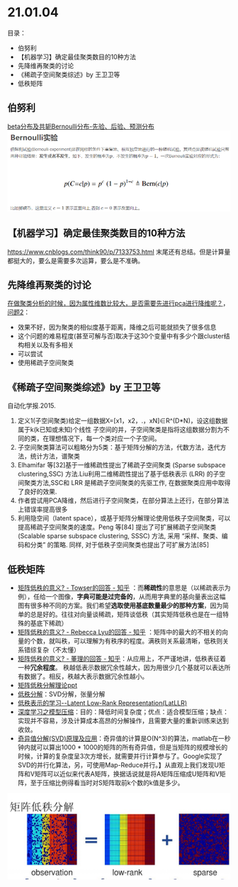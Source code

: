 # 21.01.04
目录：
 - 伯努利
 - 【机器学习】确定最佳聚类数目的10种方法
 - 先降维再聚类的讨论
 - 《稀疏子空间聚类综述》by 王卫卫等
 - 低秩矩阵

## 伯努利
[beta分布及共轭Bernoulli分布-先验、后验、预测分布](https://blog.csdn.net/qy20115549/article/details/53307535)
![](21-01-04_md_files/image1.png?v=1&type=image)

## 【机器学习】确定最佳聚类数目的10种方法
https://www.cnblogs.com/think90/p/7133753.html
末尾还有总结。但是计算量都挺大的，要么是需要多次运算，要么是不准确。

## 先降维再聚类的讨论
[在做聚类分析的时候，因为属性维数比较大，是否需要先进行pca进行降维呢？](https://www.zhihu.com/question/30659703)，[问题2](https://www.applysquare.com/topic-cn/RaHJ2GGrj/)：
 - 效果不好，因为聚类的相似度基于距离，降维之后可能就损失了很多信息
 - 这个问题的难易程度(甚至可解与否)取决于这30个变量中有多少个跟cluster结构相关以及有多相关
 - 可以尝试
 - 使用稀疏子空间聚类
 
##   《稀疏子空间聚类综述》by 王卫卫等
自动化学报.2015.

1. 定义1(子空间聚类)给定一组数据X=[x1，x2，.，xN]∈R^(D*N)，设这组数据属于k(k已知或未知)个线性
子空间的并，子空间聚类是指将这组数据分割为不同的类，在理想情况下，每一个类对应一个子空间。
2. 子空间聚类算法可以粗略分为5类：基于矩阵分解的方法，代数方法，迭代方法，统计方法，谱聚类
3. Elhamifar 等[32]基于一维稀疏性提出了稀疏子空间聚类 (Sparse subspace clustering,SSC) 方法.Liu利用二维稀疏性提出了基于低秩表示 (LRR) 的子空间聚类方法,SSC和 LRR 是稀疏子空间聚类的先驱工作, 在数据聚类应用中取得了良好的效果.
4. 作者尝试用PCA降维，然后进行子空间聚类，在部分算法上还行，在部分算法上错误率提高很多
5. 利用隐空间（latent space），或基于矩阵分解理论使用低秩子空间聚类，可以提高稀疏子空间聚类的速度。Peng 等[84] 提出了可扩展稀疏子空间聚类 (Scalable sparse subspace clustering, SSSC) 方法, 采用 “采样、聚类、编码和分类” 的策略. 同样, 对于低秩子空间聚类也提出了可扩展方法[85]

## 低秩矩阵

 - [矩阵低秩的意义? - Towser的回答 - 知乎](https://www.zhihu.com/question/28630628/answer/80090557) ：而**稀疏性**的意思是（以稀疏表示为例），任给一个图像，**字典可能是过完备的**，从而用字典里的基向量表出这幅图有很多种不同的方案。我们希望**选取使用基底数量最少的那种方案**，因为简单的总是好的。往往对向量谈稀疏，矩阵谈低秩（其实矩阵低秩也是在一组特殊的基底下稀疏）
 - [矩阵低秩的意义? - Rebecca Lyu的回答 - 知乎](https://www.zhihu.com/question/28630628/answer/88043360) ：矩阵中的最大的不相关的向量的个数，就叫秩，可以理解为有秩序的程度。满秩则关系最清晰，低秩则关系错综复杂（不太懂）
 - [矩阵低秩的意义? - 董理的回答 - 知乎](https://www.zhihu.com/question/28630628/answer/80128827)：从应用上，不严谨地讲，低秩表征着一种**冗余程度**。  秩越低表示数据冗余性越大，因为用很少几个基就可以表达所有数据了。相反，秩越大表示数据冗余性越小。
 -  [矩阵低秩分解理论ppt](https://wenku.baidu.com/view/7128ca3014791711cc791765.html)
 -  [低秩分解](https://www.cnblogs.com/missidiot/p/9869182.html)：SVD分解，张量分解
 -  [低秩表示的学习--Latent Low-Rank Representation(LatLLR)](https://blog.csdn.net/zzq060143/article/details/89876694)
 -  [深度学习之模型压缩](https://www.cnblogs.com/jimchen1218/p/11957885.html)：目的：降低时间复杂度；优点：适合模型压缩；缺点：实现并不容易，涉及计算成本高昂的分解操作，且需要大量的重新训练来达到收敛。
 - [奇异值分解(SVD)原理及应用](https://www.cnblogs.com/tianqizhi/p/9745913.html)：奇异值的计算是O(N^3)的算法，matlab在一秒钟内就可以算出1000 * 1000的矩阵的所有奇异值，但是当矩阵的规模增长的时候，计算的复杂度呈3次方增长，就需要并行计算参与了。Google实现了SVD的并行化算法，另，可使用Map-Reduce并行。】从直观上我们发现U矩阵和V矩阵可以近似来代表A矩阵，换据话说就是将A矩阵压缩成U矩阵和V矩阵，至于压缩比例得看当时对S矩阵取前k个数的k值是多少。

![](21-01-04_md_files/image2.png?v=1&type=image)

